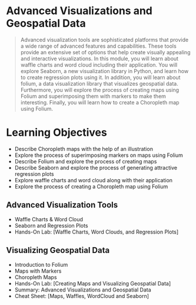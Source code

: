 # Advanced Visualizations and Geospatial Data
> Advanced visualization tools are sophisticated platforms that provide a wide range of advanced features and capabilities. These tools provide an extensive set of options that help create visually appealing and interactive visualizations. In this module, you will learn about waffle charts and word cloud including their application. You will explore Seaborn, a new visualization library in Python, and learn how to create regression plots using it. In addition, you will learn about folium, a data visualization library that visualizes geospatial data. Furthermore, you will explore the process of creating maps using Folium and superimposing them with markers to make them interesting. Finally, you will learn how to create a Choropleth map using Folium.
# Learning Objectives
- Describe Choropleth maps with the help of an illustration
- Explore the process of superimposing markers on maps using Folium
- Describe Folium and explore the process of creating maps
- Describe Seaborn and explore the process of generating attractive regression plots
- Explore waffle charts and word cloud along with their application
- Explore the process of creating a Choropleth map using Folium
## Advanced Visualization Tools
- Waffle Charts & Word Cloud
- Seaborn and Regression Plots
- Hands-On Lab: [Waffle Charts, Word Clouds, and Regression Plots]
## Visualizing Geospatial Data
- Introduction to Folium
- Maps with Markers
- Choropleth Maps
- Hands-On Lab: [Creating Maps and Visualizing Geospatial Data]
- Summary: Advanced Visualizations and Geospatial Data
- Cheat Sheet: [Maps, Waffles, WordCloud and Seaborn]
